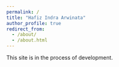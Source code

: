 ```yaml
---
permalink: /
title: "Hafiz Indra Arwinata"
author_profile: true
redirect_from: 
  - /about/
  - /about.html
---
```


This site is in the process of development. 
